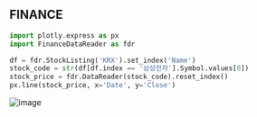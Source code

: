 ## FINANCE

```python
import plotly.express as px
import FinanceDataReader as fdr

df = fdr.StockListing('KRX').set_index('Name')
stock_code = str(df[df.index == '삼성전자'].Symbol.values[0])
stock_price = fdr.DataReader(stock_code).reset_index()
px.line(stock_price, x='Date', y='Close')
```
![image](https://user-images.githubusercontent.com/52376448/98460226-ae464400-21e5-11eb-9de3-488e40dac1dc.png)

